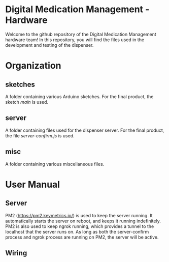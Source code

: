 # Digital Medication Management - Hardware

Welcome to the github repository of the Digital Medication Management hardware team!
In this repository, you will find the files used in the development and testing of the dispenser.

# Organization

## sketches
A folder containing various Arduino sketches. For the final product, the sketch _main_ is used.

## server
A folder containing files used for the dispenser server. For the final product, the file _server-confirm.js_ is used.

## misc
A folder containing various miscellaneous files. 

# User Manual

## Server
PM2 (https://pm2.keymetrics.io/) is used to keep the server running. It automatically starts the server on reboot, and keeps it running indefinitely. PM2 is also used to keep ngrok running, which provides a tunnel to the localhost that the server runs on. As long as both the server-confirm process and ngrok process are running on PM2, the server will be active.

## Wiring
